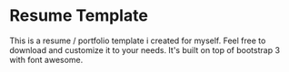 Resume Template
===============

This is a resume / portfolio template i created for myself. Feel free to download and customize it to your needs. 
It's built on top of bootstrap 3 with font awesome.

